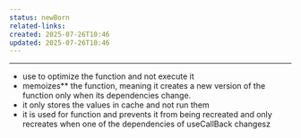 ```yaml
---
status: newBorn
related-links: 
created: 2025-07-26T10:46
updated: 2025-07-26T10:46
---
```

---

- use to optimize the function and not execute it
- memoizes** the function, meaning it creates a new version of the function only when its dependencies change.
- it only stores the values in cache and not run them
- it is used for function and prevents it from being recreated and only recreates when one of the dependencies of useCallBack changesz

